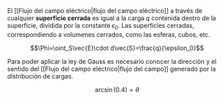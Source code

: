 
El [[Flujo del campo eléctrico|flujo del campo eléctrico]] a través de cualquier **superficie cerrada** es igual a la carga $q$ contenida dentro de la superficie, dividida por la constante $\epsilon_0$. Las superficies cerradas, correspondiendo a volumenes cerrados, como las esferas, cubos, etc. 

$$\Phi=\oint_S\vec{E}\cdot d\vec{S}=\frac{q}{\epsilon_0}$$

Para poder aplicar la ley de Gauss es necesario conocer la dirección y el sentido del [[Flujo del campo eléctrico|flujo del campo]] generado por la distribución de cargas. 



$$\arcsin(0.4)=\theta$$